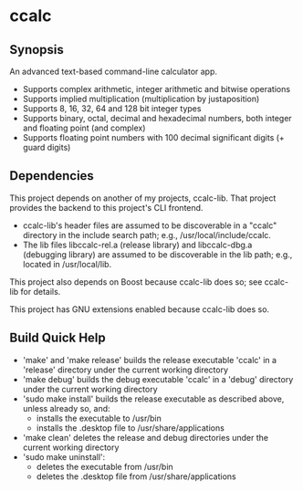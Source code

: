 # ccalc
## Synopsis
An advanced text-based command-line calculator app.
- Supports complex arithmetic, integer arithmetic and bitwise operations
- Supports implied multiplication (multiplication by justaposition)
- Supports 8, 16, 32, 64 and 128 bit integer types
- Supports binary, octal, decimal and hexadecimal numbers, both integer and
floating point (and complex)
- Supports floating point numbers with 100 decimal significant digits (+ guard
digits)
## Dependencies
This project depends on another of my projects, ccalc-lib. That project provides
the backend to this project's CLI frontend.
- ccalc-lib's header files are assumed to be discoverable in a "ccalc" directory
in the include search path; e.g., /usr/local/include/ccalc.
- The lib files libccalc-rel.a (release library) and libccalc-dbg.a (debugging
library) are assumed to be discoverable in the lib path; e.g., located in
/usr/local/lib.

This project also depends on Boost because ccalc-lib does so; see ccalc-lib for
details.

This project has GNU extensions enabled because ccalc-lib does so.
## Build Quick Help
- 'make' and 'make release' builds the release executable 'ccalc' in a 'release'
directory under the current working directory
- 'make debug' builds the debug executable 'ccalc' in a 'debug' directory under
the current working directory
- 'sudo make install' builds the release executable as described above, unless
already so, and:
    - installs the executable to /usr/bin
    - installs the .desktop file to /usr/share/applications
- 'make clean' deletes the release and debug directories under the current
working directory
- 'sudo make uninstall':
    - deletes the executable from /usr/bin
    - deletes the .desktop file from /usr/share/applications